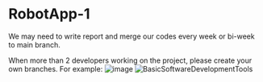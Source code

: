 # RobotApp-1
 
We may need to write report and merge our codes every week or bi-week to main branch.

When more than 2 developers working on the project, please create your own branches. For example:
![image](https://user-images.githubusercontent.com/89890055/131683559-4377410a-c813-43e0-a08e-b80fa4d235ff.png)
![BasicSoftwareDevelopmentTools](https://user-images.githubusercontent.com/89890055/131697883-b9a44ae5-a6ef-4564-ab71-1a5fde038ede.png)
